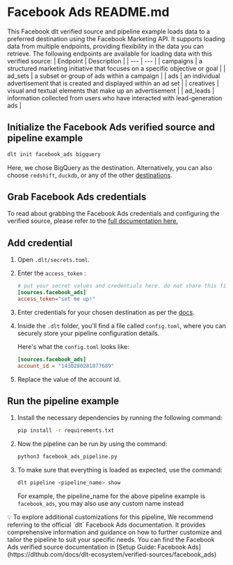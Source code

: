 # Facebook Ads README.md

This Facebook dlt verified source and pipeline example loads data to a preferred destination using the Facebook Marketing API. It supports loading data from multiple endpoints, providing flexibility in the data you can retrieve. The following endpoints are available for loading data with this verified source:
| Endpoint | Description |
| --- | --- |
| campaigns | a structured marketing initiative that focuses on a specific objective or goal |
| ad_sets | a subset or group of ads within a campaign |
| ads | an individual advertisement that is created and displayed within an ad set |
| creatives | visual and textual elements that make up an advertisement |
| ad_leads | information collected from users who have interacted with lead-generation ads |

## Initialize the Facebook Ads verified source and pipeline example[](https://dlthub.com/docs/dlt-ecosystem/verified-sources/facebook_ads#initialize-the-facebook-ads-verified-source-and-pipeline-example)
```bash
dlt init facebook_ads bigquery
```

Here, we chose BigQuery as the destination. Alternatively, you can also choose `redshift`, `duckdb`, or any of the other [destinations](https://dlthub.com/docs/dlt-ecosystem/destinations/).

## Grab Facebook Ads credentials

To read about grabbing the Facebook Ads credentials and configuring the verified source, please refer to the [full documentation here.](https://dlthub.com/docs/dlt-ecosystem/verified-sources/facebook_ads#grab-credentials)

## **Add credential**

1. Open `.dlt/secrets.toml`.
2. Enter the `access_token` :
    
    ```toml
    # put your secret values and credentials here. do not share this file and do not push it to github
    [sources.facebook_ads]
    access_token="set me up!"
    ```
    
3. Enter credentials for your chosen destination as per the [docs](https://dlthub.com/docs/dlt-ecosystem/destinations/).
4. Inside the `.dlt` folder, you'll find a file called `config.toml`, where you can securely store your pipeline configuration details.
    
    Here's what the `config.toml` looks like:
    
    ```toml
    [sources.facebook_ads]
    account_id = "1430280281077689"
    ```
    
5. Replace the value of the account id.

## Run the pipeline example

1. Install the necessary dependencies by running the following command:
    
    ```bash
    pip install -r requirements.txt
    ```
    
2. Now the pipeline can be run by using the command:
    
    ```bash
    python3 facebook_ads_pipeline.py
    ```
    
3. To make sure that everything is loaded as expected, use the command:
    
    ```bash
    dlt pipeline <pipeline_name> show
    ```
    
    For example, the pipeline_name for the above pipeline example is `facebook_ads`, you may also use any custom name instead
    

<aside>
💡 To explore additional customizations for this pipeline, We recommend referring to the official `dlt` Facebook Ads documentation. It provides comprehensive information and guidance on how to further customize and tailor the pipeline to suit your specific needs. You can find the Facebook Ads verified source documentation in [Setup Guide: Facebook Ads](https://dlthub.com/docs/dlt-ecosystem/verified-sources/facebook_ads)

</aside>
